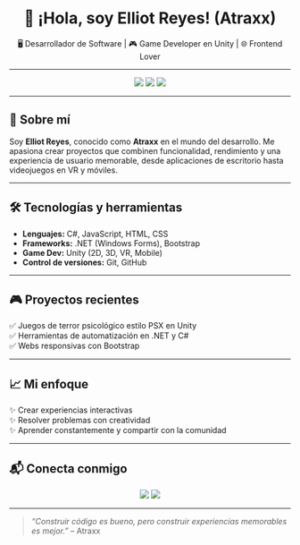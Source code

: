 <h1 align="center">👋 ¡Hola, soy Elliot Reyes! (Atraxx)</h1>

<p align="center">
🖥️ Desarrollador de Software | 🎮 Game Developer en Unity | 🌐 Frontend Lover
</p>

---

<p align="center">
<a href="https://www.linkedin.com/"><img src="https://img.shields.io/badge/LinkedIn-0077B5?style=for-the-badge&logo=linkedin&logoColor=white" /></a>
<a href="https://www.youtube.com/"><img src="https://img.shields.io/badge/YouTube-FF0000?style=for-the-badge&logo=youtube&logoColor=white" /></a>
<a href="https://itch.io/"><img src="https://img.shields.io/badge/Itch.io-FA5C5C?style=for-the-badge&logo=itchdotio&logoColor=white" /></a>
</p>

---

## 🚀 Sobre mí

Soy **Elliot Reyes**, conocido como **Atraxx** en el mundo del desarrollo. Me apasiona crear proyectos que combinen funcionalidad, rendimiento y una experiencia de usuario memorable, desde aplicaciones de escritorio hasta videojuegos en VR y móviles.

---

## 🛠️ Tecnologías y herramientas

- **Lenguajes:** C#, JavaScript, HTML, CSS
- **Frameworks:** .NET (Windows Forms), Bootstrap
- **Game Dev:** Unity (2D, 3D, VR, Mobile)
- **Control de versiones:** Git, GitHub

---

## 🎮 Proyectos recientes

✅ Juegos de terror psicológico estilo PSX en Unity  
✅ Herramientas de automatización en .NET y C#  
✅ Webs responsivas con Bootstrap

---

## 📈 Mi enfoque

✨ Crear experiencias interactivas  
✨ Resolver problemas con creatividad  
✨ Aprender constantemente y compartir con la comunidad

---

## 📬 Conecta conmigo

<p align="center">
  <a href="https://www.linkedin.com/"><img src="https://img.shields.io/badge/LinkedIn-Perfil-0077B5?style=for-the-badge&logo=linkedin&logoColor=white" /></a>
  <a href="mailto:correo@tucorreo.com"><img src="https://img.shields.io/badge/Email-Escríbeme-D14836?style=for-the-badge&logo=gmail&logoColor=white" /></a>
</p>

---

> *“Construir código es bueno, pero construir experiencias memorables es mejor.”* – Atraxx
